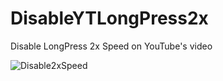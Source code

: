 # DisableYTLongPress2x

Disable LongPress 2x Speed on YouTube's video

![Disable2xSpeed](https://github.com/Peep1738/DisableDisableYTLongPress2x/assets/87045314/0c326bd6-9c1f-46c1-957a-5033a0df1ff7)
